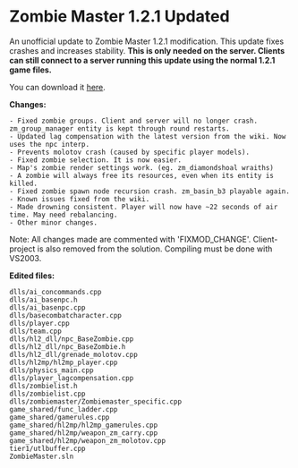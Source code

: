# Zombie Master 1.2.1 Updated
An unofficial update to Zombie Master 1.2.1 modification. This update fixes crashes and increases stability.
**This is only needed on the server. Clients can still connect to a server running this update using the normal 1.2.1 game files.**


You can download it [here](https://github.com/TotallyMehis/ZM-Updated/releases).


**Changes:**

    - Fixed zombie groups. Client and server will no longer crash. zm_group_manager entity is kept through round restarts.
    - Updated lag compensation with the latest version from the wiki. Now uses the npc interp.
    - Prevents molotov crash (caused by specific player models).
    - Fixed zombie selection. It is now easier.
	- Map's zombie render settings work. (eg. zm_diamondshoal wraiths)
	- A zombie will always free its resources, even when its entity is killed.
    - Fixed zombie spawn node recursion crash. zm_basin_b3 playable again.
    - Known issues fixed from the wiki.
    - Made drowning consistent. Player will now have ~22 seconds of air time. May need rebalancing.
    - Other minor changes.

Note: All changes made are commented with 'FIXMOD_CHANGE'. Client-project is also removed from the solution. Compiling must be done with VS2003.


**Edited files:**

    dlls/ai_concommands.cpp
    dlls/ai_basenpc.h
    dlls/ai_basenpc.cpp
    dlls/basecombatcharacter.cpp
    dlls/player.cpp
    dlls/team.cpp
    dlls/hl2_dll/npc_BaseZombie.cpp
    dlls/hl2_dll/npc_BaseZombie.h
    dlls/hl2_dll/grenade_molotov.cpp
    dlls/hl2mp/hl2mp_player.cpp
    dlls/physics_main.cpp
    dlls/player_lagcompensation.cpp
    dlls/zombielist.h
    dlls/zombielist.cpp
    dlls/zombiemaster/Zombiemaster_specific.cpp
    game_shared/func_ladder.cpp
    game_shared/gamerules.cpp
    game_shared/hl2mp/hl2mp_gamerules.cpp
    game_shared/hl2mp/weapon_zm_carry.cpp
    game_shared/hl2mp/weapon_zm_molotov.cpp
    tier1/utlbuffer.cpp
    ZombieMaster.sln